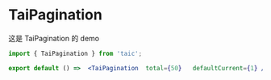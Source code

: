 # TaiPagination

这是 TaiPagination 的 demo

```jsx
import { TaiPagination } from 'taic';

export default () =>  <TaiPagination  total={50}   defaultCurrent={1} />;
```
